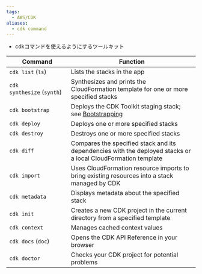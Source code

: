 ```yaml
---
tags:
  - AWS/CDK
aliases:
  - cdk command
---
```

- cdkコマンドを使えるようにするツールキット

| Command                    | Function                                                                                                                |
| -------------------------- | ----------------------------------------------------------------------------------------------------------------------- |
| `cdk list` (`ls`)          | Lists the stacks in the app                                                                                             |
| `cdk synthesize` (`synth`) | Synthesizes and prints the CloudFormation template for one or more specified stacks                                     |
| `cdk bootstrap`            | Deploys the CDK Toolkit staging stack; see [Bootstrapping](https://docs.aws.amazon.com/cdk/v2/guide/bootstrapping.html) |
| `cdk deploy`               | Deploys one or more specified stacks                                                                                    |
| `cdk destroy`              | Destroys one or more specified stacks                                                                                   |
| `cdk diff`                 | Compares the specified stack and its dependencies with the deployed stacks or a local CloudFormation template           |
| `cdk import`               | Uses CloudFormation resource imports to bring existing resources into a stack managed by CDK                            |
| `cdk metadata`             | Displays metadata about the specified stack                                                                             |
| `cdk init`                 | Creates a new CDK project in the current directory from a specified template                                            |
| `cdk context`              | Manages cached context values                                                                                           |
| `cdk docs` (`doc`)         | Opens the CDK API Reference in your browser                                                                             |
| `cdk doctor`               | Checks your CDK project for potential problems                                                                          |
